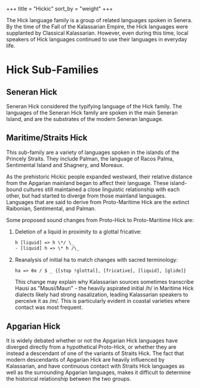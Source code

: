 +++
title = "Hickic"
sort_by = "weight"
+++

The Hick language family is a group of related languages spoken in Senera. By
the time of the Fall of the Kalassarian Empire, the Hick languages were
supplanted by Classical Kalassarian. However, even during this time, local
speakers of Hick languages continued to use their languages in everyday life.

# Hick Sub-Families

## Seneran Hick

Seneran Hick considered the typifying language of the Hick family. The languages
of the Seneran Hick family are spoken in the main Seneran Island, and are the
substrates of the modern Seneran language.

## Maritime/Straits Hick

This sub-family are a variety of languages spoken in the islands of the Princely
Straits. They include Palman, the language of Racos Palma, Sentimental Island
and Shagnery, and Moreaux.

As the prehistoric Hickic people expanded westward, their relative distance from
the Apgarian mainland began to affect their language. These island-bound
cultures still maintained a close linguistic relationship with each other, but
had started to diverge from those mainland languages. Languages that are said to
derive from Proto-Maritime Hick are the extinct Raibonian, Sentimental, and
Palman.

Some proposed sound changes from Proto-Hick to Proto-Maritime Hick are:

1. Deletion of a liquid in proximity to a glottal fricative:

   ```txt
   h [liquid] => h \*/ \_
   - [liquid] h => \* h /\_
   ```

2. Reanalysis of initial ha to match changes with sacred terminology:

   ```txt
   ha => θə / $ _ {[stop !glottal], [fricative], [liquid], [glide]}  
   ```

   This change may explain why Kalassarian sources sometimes transcribe Hausi as
   "Mausi/Mauri" - the heavily aspirated initial /h/ in Maritime Hick dialects
   likely had strong nasalization, leading Kalassarian speakers to perceive it
   as /m/. This is particularly evident in coastal varieties where contact was
   most frequent.

## Apgarian Hick

It is widely debated whether or not the Apgarian Hick languages have diverged
directly from a hypothetical Proto-Hick, or whether they are instead a
descendant of one of the variants of Straits Hick. The fact that modern
descendants of Apgarian Hick are heavily influenced by Kalassarian, and have
continuous contact with Straits Hick languages as well as the surrounding
Apgarian languages, makes it difficult to determine the historical relationship
between the two groups.
